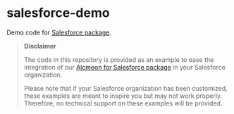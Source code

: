 # salesforce-demo
Demo code for [Salesforce package](https://developers.alcmeon.com/docs/salesforce-changelog).

> **Disclaimer**
>
> The code in this repository is provided as an example to ease the integration of our [Alcmeon for Salesforce package](https://developers.alcmeon.com/docs/salesforce-changelog) in your Salesforce organization. 
> 
> Please note that if your Salesforce organization has been customized, these examples are meant to inspire you but may not work properly. Therefore, no technical support on these examples will be provided.
